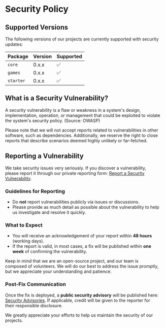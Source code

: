 # Security Policy

## Supported Versions

The following versions of our projects are currently supported with security updates:

| Package   | Version | Supported          |
| --------- | ------- | ------------------ |
| `core`    | 0.x.x   | :white_check_mark: |
| `games`   | 0.x.x   | :white_check_mark: |
| `starter` | 0.x.x   | :white_check_mark: |

## What is a Security Vulnerability?

A security vulnerability is a flaw or weakness in a system's design, implementation, operation, or management that could be exploited to violate the system's security policy. (Source: OWASP)

Please note that we will not accept reports related to vulnerabilities in other software, such as dependencies. Additionally, we reserve the right to close reports that describe scenarios deemed highly unlikely or far-fetched.

## Reporting a Vulnerability

We take security issues very seriously. If you discover a vulnerability, please report it through our private reporting form: [Report a Security Vulnerability](https://github.com/goulvenclech/astrolingo/security/advisories/new).

### Guidelines for Reporting

- Do **not** report vulnerabilities publicly via issues or discussions.
- Please provide as much detail as possible about the vulnerability to help us investigate and resolve it quickly.

### What to Expect

- You will receive an acknowledgement of your report within **48 hours** (working days).
- If the report is valid, in most cases, a fix will be published within **one week** of confirming the vulnerability.

Keep in mind that we are an open-source project, and our team is composed of volunteers. We will do our best to address the issue promptly, but we appreciate your understanding and patience.

### Post-Fix Communication

Once the fix is deployed, a **public security advisory** will be published here: [Security Advisories](https://github.com/goulvenclech/astrolingo/security/advisories). If applicable, credit will be given to the reporter for their responsible disclosure.

We greatly appreciate your efforts to help us maintain the security of our projects.